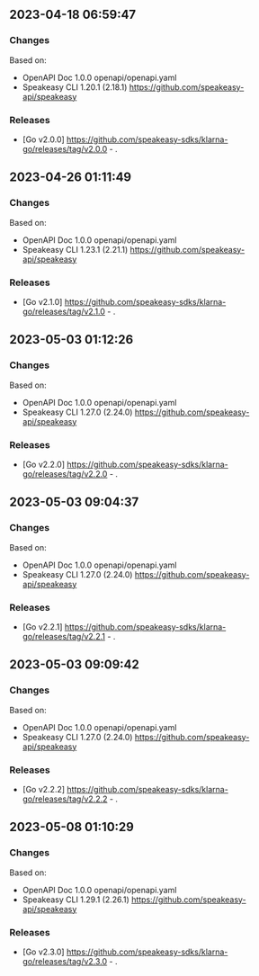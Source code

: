 

## 2023-04-18 06:59:47
### Changes
Based on:
- OpenAPI Doc 1.0.0 openapi/openapi.yaml
- Speakeasy CLI 1.20.1 (2.18.1) https://github.com/speakeasy-api/speakeasy
### Releases
- [Go v2.0.0] https://github.com/speakeasy-sdks/klarna-go/releases/tag/v2.0.0 - .

## 2023-04-26 01:11:49
### Changes
Based on:
- OpenAPI Doc 1.0.0 openapi/openapi.yaml
- Speakeasy CLI 1.23.1 (2.21.1) https://github.com/speakeasy-api/speakeasy
### Releases
- [Go v2.1.0] https://github.com/speakeasy-sdks/klarna-go/releases/tag/v2.1.0 - .

## 2023-05-03 01:12:26
### Changes
Based on:
- OpenAPI Doc 1.0.0 openapi/openapi.yaml
- Speakeasy CLI 1.27.0 (2.24.0) https://github.com/speakeasy-api/speakeasy
### Releases
- [Go v2.2.0] https://github.com/speakeasy-sdks/klarna-go/releases/tag/v2.2.0 - .

## 2023-05-03 09:04:37
### Changes
Based on:
- OpenAPI Doc 1.0.0 openapi/openapi.yaml
- Speakeasy CLI 1.27.0 (2.24.0) https://github.com/speakeasy-api/speakeasy
### Releases
- [Go v2.2.1] https://github.com/speakeasy-sdks/klarna-go/releases/tag/v2.2.1 - .

## 2023-05-03 09:09:42
### Changes
Based on:
- OpenAPI Doc 1.0.0 openapi/openapi.yaml
- Speakeasy CLI 1.27.0 (2.24.0) https://github.com/speakeasy-api/speakeasy
### Releases
- [Go v2.2.2] https://github.com/speakeasy-sdks/klarna-go/releases/tag/v2.2.2 - .

## 2023-05-08 01:10:29
### Changes
Based on:
- OpenAPI Doc 1.0.0 openapi/openapi.yaml
- Speakeasy CLI 1.29.1 (2.26.1) https://github.com/speakeasy-api/speakeasy
### Releases
- [Go v2.3.0] https://github.com/speakeasy-sdks/klarna-go/releases/tag/v2.3.0 - .